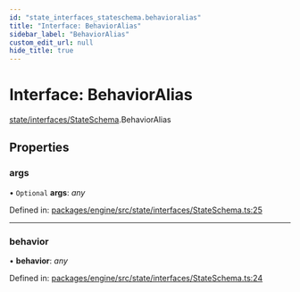 ```yaml
---
id: "state_interfaces_stateschema.behavioralias"
title: "Interface: BehaviorAlias"
sidebar_label: "BehaviorAlias"
custom_edit_url: null
hide_title: true
---
```


# Interface: BehaviorAlias

[state/interfaces/StateSchema](../modules/state_interfaces_stateschema.md).BehaviorAlias

## Properties

### args

• `Optional` **args**: *any*

Defined in: [packages/engine/src/state/interfaces/StateSchema.ts:25](https://github.com/xr3ngine/xr3ngine/blob/716a06460/packages/engine/src/state/interfaces/StateSchema.ts#L25)

___

### behavior

• **behavior**: *any*

Defined in: [packages/engine/src/state/interfaces/StateSchema.ts:24](https://github.com/xr3ngine/xr3ngine/blob/716a06460/packages/engine/src/state/interfaces/StateSchema.ts#L24)
